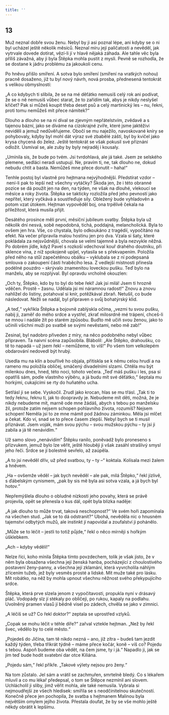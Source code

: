 ```yaml
---
title: ''
---
```


## 13

Muž neznal dobře svou ženu. Nebyl by ji asi poznal lépe, ani kdyby se o ni byl ucházel ještě několik měsíců. Neznal míru její paličatosti a nevěděl, jak vytrvale dovede dotírat, vězí-li jí v hlavě nějaká záhada. Ale tahle věc byla příliš závažná, aby ji byla Štěpka mohla pustit z mysli. Pevně se rozhodla, že se dostane k jádru problému za jakoukoli cenu.

Po hněvu přišlo smíření. A sotva bylo smíření (smíření na vratkých nohou) pracně dosaženo, již tu byl nový návrh, nová prosba, přednesená tentokrát s velikou obmyslností:

„A co kdybych ti slíbila, že se na mé děťátko nemusíš celý rok ani podívat, že se o ně nemusíš vůbec starat, že to zařídím tak, abys je nikdy neslyšel křičet? Pak si můžeš koupit třeba deset psů a celý martinický les – nu, řekni, proti tomu nemůžeš mít přece námitek?“

Dlouho a dlouho se na ni díval se zjevným nepřátelstvím, zvědavě a s tajenou bázní, jako se díváme na cizokrajné zvíře, které jsme jaktěživi neviděli a jemuž nedůvěřujeme. Obočí se mu naježilo, navoskované kníry se pohybovaly, kdyby byl mohl dát výraz své zbabělé zášti, byl by kvičel jako krysa chycená do želez. Ještě tentokrát se však pokusil své přiznání odložit. Usmíval se, ale zuby by byly nejraděj i kousaly.

„Umínila sis, že bude po tvém. Jsi tvrdohlavá, ale já také. Jsem ze selského plemene, sedláci neradi ustupují. Ne, pravím ti, ne, tak dlouho ne, dokud nebudu chtít a basta. Nemůžeš mne přece donutit – haha!“

Tenhle postoj byl vlastně pro hejtmana nejvýhodnější. Předstírat vzdor – není-li pak to lepší než všechny vytáčky? Škoda jen, že i této obranné pozice se dá použít jen na den, na týden, ne však na dlouhé, vlekoucí se měsíce a roky života. Štěpka se takticky rozložila před jeho pevností jako nepřítel, který vyčkává a soustřeďuje síly. Obležený bude vyhladověn a potom vzat útokem. Hejtman vypověděl boj, ona trpělivě čekala na příležitost, která musila přijít.

Desátého prosince měli první, měsíční jubileum svatby. Štěpka byla už několik dní nesvá, sobě nepodobná, tichá, poddajná, melancholická. Byla to ovšem jen hra. Vše, co chystala, bylo odkoukáno z tragédií, vypočítáno na efekt. Na večer připravila malou hostinu jen pro dva. Vzala si šaty, které pokládala za nejsvůdnější, chovala se velmi tajemně a byla nezvykle něžná. Po dobrém jídle, když Pavel s rozkoší vdechoval kouř drahého doutníku, při sklence vína, z níž spokojeně upíjel, vytasila se s překvapením. Položila před něho na stůl zapečetěnou obálku – vyklubala se z ní podepsaná smlouva o zakoupení části hraběcího lesa. Z vedlejší místnosti přinesla podélné pouzdro – skrývalo znamenitou loveckou pušku. Teď bylo na manželu, aby se rozplýval. Byl opravdu vrcholně okouzlen:

„Och ty, Štěpko, kdo by to byl do tebe řekl! Jak jsi milá! Jsem ti hrozně vděčen. Prostě – žasnu. Udělala jsi mi náramnou radost!“ Znovu a znovu nahlížel do listiny, potahoval si knír, potěžkával zbraň. Netušil, co bude následovat. Nežli se nadál, byl připraven o svůj bohatýrský klid.

„A teď,“ vykřikla Štěpka a bojovně zablýskla očima, „vezmi tu svou pušku, nabij ji, zaměř do mého srdce a vystřel, zkrať milosrdně mé trápení, chceš-li se mnou i nadále žít po starém způsobu. Buďto mě učiň svou ženou, jako to učinili všichni muži po svatbě se svými nevěstami, nebo mě zab!“

Zesinal, byl nadobro přiveden z míry, na něco podobného nebyl vůbec připraven. Ta naivní scéna zapůsobila. Blábolil: „Ale Štěpko, drahoušku, co tě to napadá – už jsem řekl – nemůžeme, to víš!“ Po všem tom velkolepém obdarování nedovedl být hrubý.

Usedla mu na klín a bouřlivě ho objala, přitiskla se k němu celou hrudí a na rameno mu položila obličej, smáčený divadelními slzami. Chtěla mu být milenkou dnes, hned, této noci, tohoto večera. „Teď máš pušku i les, psa si opatříš sám, podle vlastního výběru, a já budu mít své děťátko,“ šeptala mu horkými, cukajícími se rty do huňatého ucha.

Setřásl ji se sebe. Vyskočil. Zrudl jako krocan, hlas se mu třásl. „Tak ti to tedy řeknu, řeknu ti, jak to doopravdy je. Nebudeme mít děti, možná, že je nikdy nebudeme mít, marně ode mne žádáš, abych s tebou po manželsku žil, protože zatím nejsem schopen pohlavního života, rozumíš? Nejsem schopen! Neměla jsi to ze mne mámit pod žádnou záminkou. Měla jsi mlčet a čekat. Kdo ví, snad se to přece časem zlepší. Nebyl bych se ti musil přiznávat. Jsem voják, mám svou pýchu – svou mužskou pýchu – ty jsi ji zabila a já tě nenávidím.“

Už samo slovo „nenávidím“ Štěpku ranilo, poněvadž bylo proneseno s přízvukem, jemuž bylo lze věřit, ještě hlouběji ji však zasáhl strašlivý smysl jeho řeči. Srdce se jí bolestně sevřelo, až zaúpěla.

„A to jsi nevěděl dřív, už před svatbou, ty – ty –“ koktala. Kolísala mezi žalem a hněvem.

„Ha – ovšemže věděl – jak bych nevěděl – ale pak, milá Štěpko,“ řekl jízlivě, s ďábelským cynismem, „pak by sis mě byla asi sotva vzala, a já bych byl hotov.“

Nepřemýšlela dlouho o obludné nízkosti jeho povahy, která se právě projevila, opět se přenesla o kus dál, opět byla blízka naděje:

„A jak dlouho to může trvat, taková neschopnost?“ Ve svém hoři zapomínala na všechen stud. „Jak se to dá odstranit?“ Ubohá, nevěděla nic o hnusném tajemství odbytých mužů, ale instinkt jí napovídal a zoufalství ji pohánělo.

„Může se to léčit – jestli to totiž půjde,“ řekl o něco mírněji s hořkým úšklebkem.

„Ach – kdyby věděli!“

Nelze říci, koho mínila Štěpka tímto povzdechem, tolik je však jisto, že v něm byla obsažena všechna její ženská hanba, pocházející z choulostivého postavení ženy-panny, a všechna její zklamání, která vyvrcholila náhlým zřícením tužeb, jež byly vesměs prosté a lidské. Mít muže také pro lásku. Mít robátko, na něž by mohla upnout všechnu něžnost svého překypujícího srdce.

Štěpka, která prve slzela jenom z vypočítavosti, propukla nyní v drásavý pláč. Vodopády slz jí stékaly po obličeji, po rukou, kapaly na podlahu. Uvolněný pramen vlasů jí bědně visel po zádech, chvěla se jako v zimnici.

„A léčíš se už? Co řekl doktor?“ zeptala se uprostřed vzlyků.

„Copak se mohu léčit v téhle díře?“ zařval vztekle hejtman. „Než by řekl švec, vědělo by to celé město.“

„Pojedeš do Jičína, tam tě nikdo nezná – ano, již zítra – budeš tam jezdit každý týden, třeba třikrát týdně – máme přece kočár, koně – víš co? Pojedu s tebou. Aspoň budeme oba vědět, na čem jsme, ty i já.“ Napadlo ji, jak se jim teď bude hodit svatební dar otce Kiliána.

„Pojedu sám,“ řekl příkře. „Takové výlety nejsou pro ženy.“

Na tom zůstalo. Jel sám a vrátil se zachmuřen, smrtelně bledý. Co s lékařem mluvil a co mu lékař předepsal, o tom se Štěpce nezmínil ani slovem. Uchlácholil ji sliby, jimž věřit mohla, ale také nemusila. Vybrala si nejmoudřejší ze všech hledisek: smířila se s neodčinitelnou skutečností. Konečně přece jen pochopila, že svatba s hejtmanem Malinou byla největším omylem jejího života. Přestala doufat, že by se vše mohlo ještě někdy obrátit k lepšímu.
